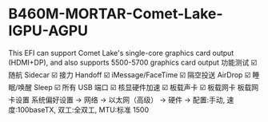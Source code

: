 # B460M-MORTAR-Comet-Lake-IGPU-AGPU
This EFI can support Comet Lake's single-core graphics card output (HDMI+DP), and also supports 5500-5700 graphics card output
功能测试
☑️ 随航 Sidecar
☑️ 接力 Handoff
☑️ iMessage/FaceTime
☑️ 隔空投送 AirDrop
☑️ 睡眠/唤醒 Sleep
☑️ 所有 USB 端口
☑️ 核显硬件加速
☑️ 板载声卡
☑️ 板载网卡
板载网卡设置
系统偏好设置 -> 网络 -> 以太网（高级） -> 硬件 -> 配置:手动, 速度:100baseTX, 双工:全双工, MTU:标准 1500
